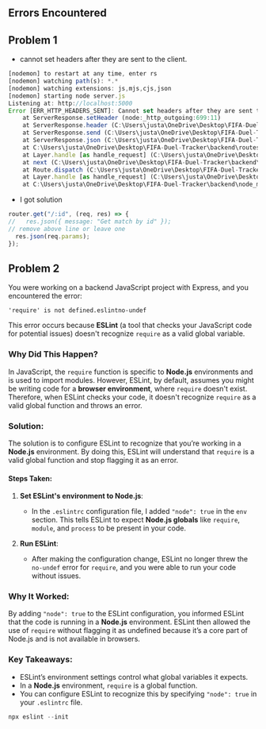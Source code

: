 ## Errors Encountered

## Problem 1

- cannot set headers after they are sent to the client.

```js
[nodemon] to restart at any time, enter rs
[nodemon] watching path(s): *.*
[nodemon] watching extensions: js,mjs,cjs,json
[nodemon] starting node server.js
Listening at: http://localhost:5000
Error [ERR_HTTP_HEADERS_SENT]: Cannot set headers after they are sent to the client
    at ServerResponse.setHeader (node:_http_outgoing:699:11)
    at ServerResponse.header (C:\Users\justa\OneDrive\Desktop\FIFA-Duel-Tracker\backend\node_modules\express\lib\response.js:795:10)
    at ServerResponse.send (C:\Users\justa\OneDrive\Desktop\FIFA-Duel-Tracker\backend\node_modules\express\lib\response.js:175:12)
    at ServerResponse.json (C:\Users\justa\OneDrive\Desktop\FIFA-Duel-Tracker\backend\node_modules\express\lib\response.js:279:15)
    at C:\Users\justa\OneDrive\Desktop\FIFA-Duel-Tracker\backend\routes\match\match.routes.js:11:7
    at Layer.handle [as handle_request] (C:\Users\justa\OneDrive\Desktop\FIFA-Duel-Tracker\backend\node_modules\express\lib\router\layer.js:95:5)
    at next (C:\Users\justa\OneDrive\Desktop\FIFA-Duel-Tracker\backend\node_modules\express\lib\router\route.js:149:13)
    at Route.dispatch (C:\Users\justa\OneDrive\Desktop\FIFA-Duel-Tracker\backend\node_modules\express\lib\router\route.js:119:3)
    at Layer.handle [as handle_request] (C:\Users\justa\OneDrive\Desktop\FIFA-Duel-Tracker\backend\node_modules\express\lib\router\layer.js:95:5)
    at C:\Users\justa\OneDrive\Desktop\FIFA-Duel-Tracker\backend\node_modules\express\lib\router\index.js:284:15
```

- I got solution

```js
router.get("/:id", (req, res) => {
//   res.json({ message: "Get match by id" });
// remove above line or leave one
  res.json(req.params);
});
```

## Problem 2

You were working on a backend JavaScript project with Express, and you encountered the error:

```
'require' is not defined.eslintno-undef
```

This error occurs because **ESLint** (a tool that checks your JavaScript code for potential issues) doesn't recognize `require` as a valid global variable. 

### **Why Did This Happen?**

In JavaScript, the `require` function is specific to **Node.js** environments and is used to import modules. However, ESLint, by default, assumes you might be writing code for a **browser environment**, where `require` doesn't exist. Therefore, when ESLint checks your code, it doesn't recognize `require` as a valid global function and throws an error.

### **Solution:**

The solution is to configure ESLint to recognize that you’re working in a **Node.js** environment. By doing this, ESLint will understand that `require` is a valid global function and stop flagging it as an error.

#### Steps Taken:
1. **Set ESLint's environment to Node.js**: 
   - In the `.eslintrc` configuration file, I added `"node": true` in the `env` section. This tells ESLint to expect **Node.js globals** like `require`, `module`, and `process` to be present in your code.

2. **Run ESLint**:
   - After making the configuration change, ESLint no longer threw the `no-undef` error for `require`, and you were able to run your code without issues.

### **Why It Worked:**

By adding `"node": true` to the ESLint configuration, you informed ESLint that the code is running in a **Node.js** environment. ESLint then allowed the use of `require` without flagging it as undefined because it’s a core part of Node.js and is not available in browsers.

### **Key Takeaways:**
- ESLint’s environment settings control what global variables it expects.
- In a **Node.js** environment, `require` is a global function.
- You can configure ESLint to recognize this by specifying `"node": true` in your `.eslintrc` file.

```js
npx eslint --init
```
